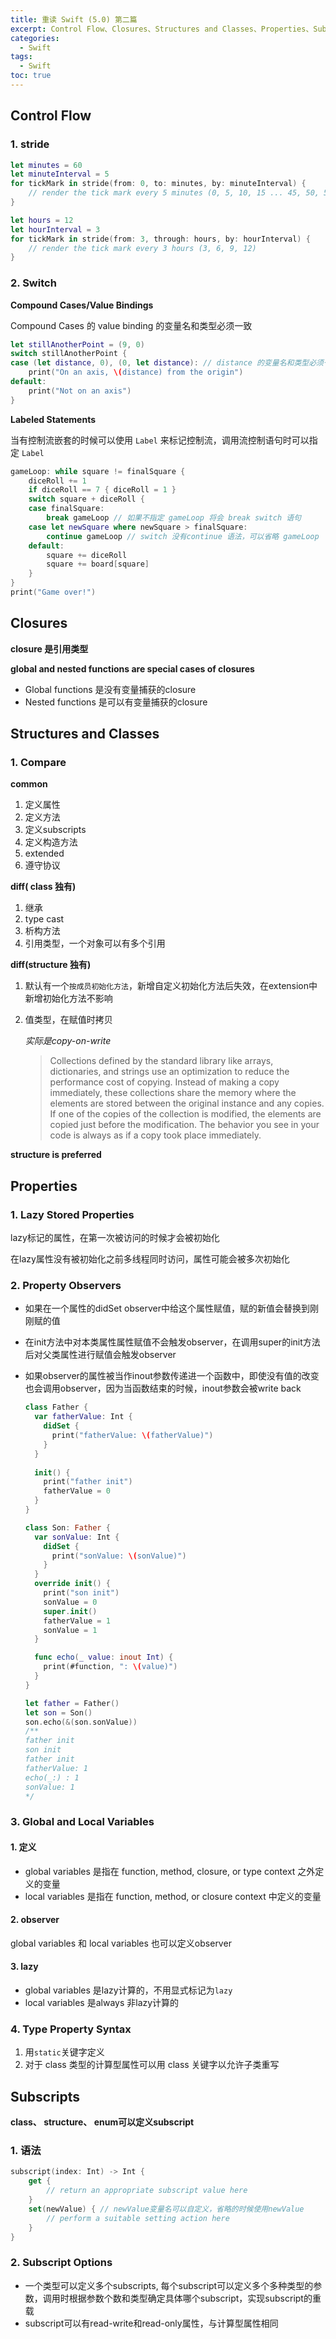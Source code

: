 ```yaml
---
title: 重读 Swift (5.0) 第二篇
excerpt: Control Flow、Closures、Structures and Classes、Properties、Subscripts
categories:
  - Swift
tags:
  - Swift
toc: true
---
```


## Control Flow

### 1. stride

```swift
let minutes = 60
let minuteInterval = 5
for tickMark in stride(from: 0, to: minutes, by: minuteInterval) {
    // render the tick mark every 5 minutes (0, 5, 10, 15 ... 45, 50, 55)
}

let hours = 12
let hourInterval = 3
for tickMark in stride(from: 3, through: hours, by: hourInterval) {
    // render the tick mark every 3 hours (3, 6, 9, 12)
}
```

### 2. Switch

**Compound Cases/Value Bindings**

Compound  Cases 的 value binding 的变量名和类型必须一致

```swift
let stillAnotherPoint = (9, 0)
switch stillAnotherPoint {
case (let distance, 0), (0, let distance): // distance 的变量名和类型必须一致
    print("On an axis, \(distance) from the origin")
default:
    print("Not on an axis")
}
```



**Labeled Statements**

当有控制流嵌套的时候可以使用 `Label` 来标记控制流，调用流控制语句时可以指定 `Label`

```swift
gameLoop: while square != finalSquare {
    diceRoll += 1
    if diceRoll == 7 { diceRoll = 1 }
    switch square + diceRoll {
    case finalSquare:
        break gameLoop // 如果不指定 gameLoop 将会 break switch 语句
    case let newSquare where newSquare > finalSquare:
        continue gameLoop // switch 没有continue 语法，可以省略 gameLoop
    default:
        square += diceRoll
        square += board[square]
    }
}
print("Game over!")
```



## Closures

**closure 是引用类型**

**global and nested functions are special cases of closures**

- Global functions 是没有变量捕获的closure
- Nested functions 是可以有变量捕获的closure

## Structures and Classes

### 1. Compare

**common**

1. 定义属性
2. 定义方法
3. 定义subscripts
4. 定义构造方法
5. extended
6. 遵守协议

**diff( class 独有)**

1. 继承
2. type cast
3. 析构方法
4. 引用类型，一个对象可以有多个引用

**diff(structure 独有)**

1. 默认有一个`按成员初始化方法`，新增自定义初始化方法后失效，在extension中新增初始化方法不影响

2. 值类型，在赋值时拷贝 

   _实际是copy-on-write_

   > Collections defined by the standard library like arrays, dictionaries, and strings use an optimization to reduce the performance cost of copying. Instead of making a copy immediately, these collections share the memory where the elements are stored between the original instance and any copies. If one of the copies of the collection is modified, the elements are copied just before the modification. The behavior you see in your code is always as if a copy took place immediately.
   >

**structure is preferred**

## Properties

### 1. Lazy Stored Properties

lazy标记的属性，在第一次被访问的时候才会被初始化

在lazy属性没有被初始化之前多线程同时访问，属性可能会被多次初始化

### 2. Property Observers

- 如果在一个属性的didSet observer中给这个属性赋值，赋的新值会替换到刚刚赋的值

- 在init方法中对本类属性属性赋值不会触发observer，在调用super的init方法后对父类属性进行赋值会触发observer

- 如果observer的属性被当作inout参数传递进一个函数中，即使没有值的改变也会调用observer，因为当函数结束的时候，inout参数会被write back

  ```swift
  class Father {
    var fatherValue: Int {
      didSet {
        print("fatherValue: \(fatherValue)")
      }
    }
    
    init() {
      print("father init")
      fatherValue = 0
    }
  }
  
  class Son: Father {
    var sonValue: Int {
      didSet {
        print("sonValue: \(sonValue)")
      }
    }
    override init() {
      print("son init")
      sonValue = 0
      super.init()
      fatherValue = 1
      sonValue = 1
    }
  
    func echo(_ value: inout Int) {
      print(#function, ": \(value)")
    }
  }
  
  let father = Father()
  let son = Son()
  son.echo(&(son.sonValue))
  /**
  father init
  son init
  father init
  fatherValue: 1
  echo(_:) : 1
  sonValue: 1
  */
  ```

### 3. Global and Local Variables

#### 1. 定义

- global variables 是指在 function, method, closure, or type context 之外定义的变量
- local variables 是指在 function, method, or closure context 中定义的变量

#### 2. observer

global variables 和 local variables 也可以定义observer

#### 3. lazy

- global variables 是lazy计算的，不用显式标记为`lazy`
- local variables  是always 非lazy计算的

### 4. Type Property Syntax

1. 用`static`关键字定义
2. 对于 class 类型的计算型属性可以用 class 关键字以允许子类重写

## Subscripts

**class、 structure、 enum可以定义subscript**

### 1. 语法

```swift
subscript(index: Int) -> Int {
    get {
        // return an appropriate subscript value here
    }
    set(newValue) { // newValue变量名可以自定义，省略的时候使用newValue
        // perform a suitable setting action here
    }
}
```

### 2. Subscript Options

- 一个类型可以定义多个subscripts, 每个subscript可以定义多个多种类型的参数，调用时根据参数个数和类型确定具体哪个subscript，实现subscript的重载
- subscript可以有read-write和read-only属性，与计算型属性相同


